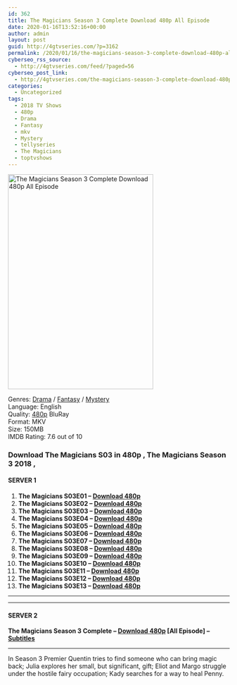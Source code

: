 ```yaml
---
id: 362
title: The Magicians Season 3 Complete Download 480p All Episode
date: 2020-01-16T13:52:16+00:00
author: admin
layout: post
guid: http://4gtvseries.com/?p=3162
permalink: /2020/01/16/the-magicians-season-3-complete-download-480p-all-episode/
cyberseo_rss_source:
  - http://4gtvseries.com/feed/?paged=56
cyberseo_post_link:
  - http://4gtvseries.com/the-magicians-season-3-complete-download-480p-all-episode/
categories:
  - Uncategorized
tags:
  - 2018 TV Shows
  - 480p
  - Drama
  - Fantasy
  - mkv
  - Mystery
  - tellyseries
  - The Magicians
  - toptvshows
---
```

<img loading="lazy" class="aligncenter" src="https://1.bp.blogspot.com/-jv0rjUU8Iy0/XiBqC2hjpbI/AAAAAAAAA30/EOU-3R4LejIb9uyg0nbtHyFxfI3grUbNwCK4BGAYYCw/s1600/The%2BMagicians%2BSeason%2B3.jpg" alt="The Magicians Season 3 Complete Download 480p All Episode" width="330" height="488" />

Genres:&nbsp;<a href="http://4gtvseries.com/tag/drama/" data-wpel-link="internal">Drama</a> / <a href="http://4gtvseries.com/tag/fantasy/" data-wpel-link="internal">Fantasy</a> / <a href="http://4gtvseries.com/tag/mystery/" data-wpel-link="internal">Mystery</a>  
Language: English  
Quality:&nbsp;<a href="http://4gtvseries.com/tag/480p/" data-wpel-link="internal">480p</a> BluRay  
Format: MKV  
Size: 150MB  
IMDB Rating: 7.6 out of 10

### **Download The Magicians S03 in 480p , The Magicians Season 3 2018 ,&nbsp;**

#### <span><strong>SERVER 1</strong></span>

  1. **The Magicians S03E01 – <a href="http://slink.dl480p.xyz/4AiyK" data-wpel-link="external" target="_blank" rel="nofollow external noopener noreferrer" class="wpel-icon-left"><i class="wpel-icon fa fa-download" aria-hidden="true"></i>Download 480p</a>**
  2. **The Magicians S03E02 – <a href="http://slink.dl480p.xyz/lJAHScQ" data-wpel-link="external" target="_blank" rel="nofollow external noopener noreferrer" class="wpel-icon-left"><i class="wpel-icon fa fa-download" aria-hidden="true"></i>Download 480p</a>**
  3. **The Magicians S03E03 – <a href="http://slink.dl480p.xyz/NtBpr8" data-wpel-link="external" target="_blank" rel="nofollow external noopener noreferrer" class="wpel-icon-left"><i class="wpel-icon fa fa-download" aria-hidden="true"></i>Download 480p</a>**
  4. **The Magicians S03E04 – <a href="http://slink.dl480p.xyz/IafK" data-wpel-link="external" target="_blank" rel="nofollow external noopener noreferrer" class="wpel-icon-left"><i class="wpel-icon fa fa-download" aria-hidden="true"></i>Download 480p</a>**
  5. **The Magicians S03E05 – <a href="http://slink.dl480p.xyz/gEspS" data-wpel-link="external" target="_blank" rel="nofollow external noopener noreferrer" class="wpel-icon-left"><i class="wpel-icon fa fa-download" aria-hidden="true"></i>Download 480p</a>**
  6. **The Magicians S03E06 – <a href="http://slink.dl480p.xyz/G80Us" data-wpel-link="external" target="_blank" rel="nofollow external noopener noreferrer" class="wpel-icon-left"><i class="wpel-icon fa fa-download" aria-hidden="true"></i>Download 480p</a>**
  7. **The Magicians S03E07 – <a href="http://slink.dl480p.xyz/4ePuroN" data-wpel-link="external" target="_blank" rel="nofollow external noopener noreferrer" class="wpel-icon-left"><i class="wpel-icon fa fa-download" aria-hidden="true"></i>Download 480p</a>**
  8. **The Magicians S03E08 – <a href="http://slink.dl480p.xyz/4qPF6GSm" data-wpel-link="external" target="_blank" rel="nofollow external noopener noreferrer" class="wpel-icon-left"><i class="wpel-icon fa fa-download" aria-hidden="true"></i>Download 480p</a>**
  9. **The Magicians S03E09 – <a href="http://slink.dl480p.xyz/tNjwI" data-wpel-link="external" target="_blank" rel="nofollow external noopener noreferrer" class="wpel-icon-left"><i class="wpel-icon fa fa-download" aria-hidden="true"></i>Download 480p</a>**
 10. **The Magicians S03E10 – <a href="http://slink.dl480p.xyz/2GXaiJf" data-wpel-link="external" target="_blank" rel="nofollow external noopener noreferrer" class="wpel-icon-left"><i class="wpel-icon fa fa-download" aria-hidden="true"></i>Download 480p</a>**
 11. **The Magicians S03E11 – <a href="http://slink.dl480p.xyz/dRGlgA" data-wpel-link="external" target="_blank" rel="nofollow external noopener noreferrer" class="wpel-icon-left"><i class="wpel-icon fa fa-download" aria-hidden="true"></i>Download 480p</a>**
 12. **The Magicians S03E12 – <a href="http://slink.dl480p.xyz/PYlM" data-wpel-link="external" target="_blank" rel="nofollow external noopener noreferrer" class="wpel-icon-left"><i class="wpel-icon fa fa-download" aria-hidden="true"></i>Download 480p</a>**
 13. **The Magicians S03E13 – <a href="http://slink.dl480p.xyz/qPeT" data-wpel-link="external" target="_blank" rel="nofollow external noopener noreferrer" class="wpel-icon-left"><i class="wpel-icon fa fa-download" aria-hidden="true"></i>Download 480p</a>**

* * *

* * *

#### <span><strong>SERVER 2</strong></span>

**The Magicians Season 3 Complete – <a href="http://dl480p.xyz/3400/" data-wpel-link="external" target="_blank" rel="nofollow external noopener noreferrer" class="wpel-icon-left"><i class="wpel-icon fa fa-download" aria-hidden="true"></i>Download 480p</a> [All Episode] – <a href="https://subscene.com/subtitles/the-magicians-third-season" data-wpel-link="external" target="_blank" rel="nofollow external noopener noreferrer" class="wpel-icon-left"><i class="wpel-icon fa fa-download" aria-hidden="true"></i>Subtitles</a>**

* * *

In Season 3 Premier Quentin tries to find someone who can bring magic back; Julia explores her small, but significant, gift; Eliot and Margo struggle under the hostile fairy occupation; Kady searches for a way to heal Penny.

<div align="center">
</div>